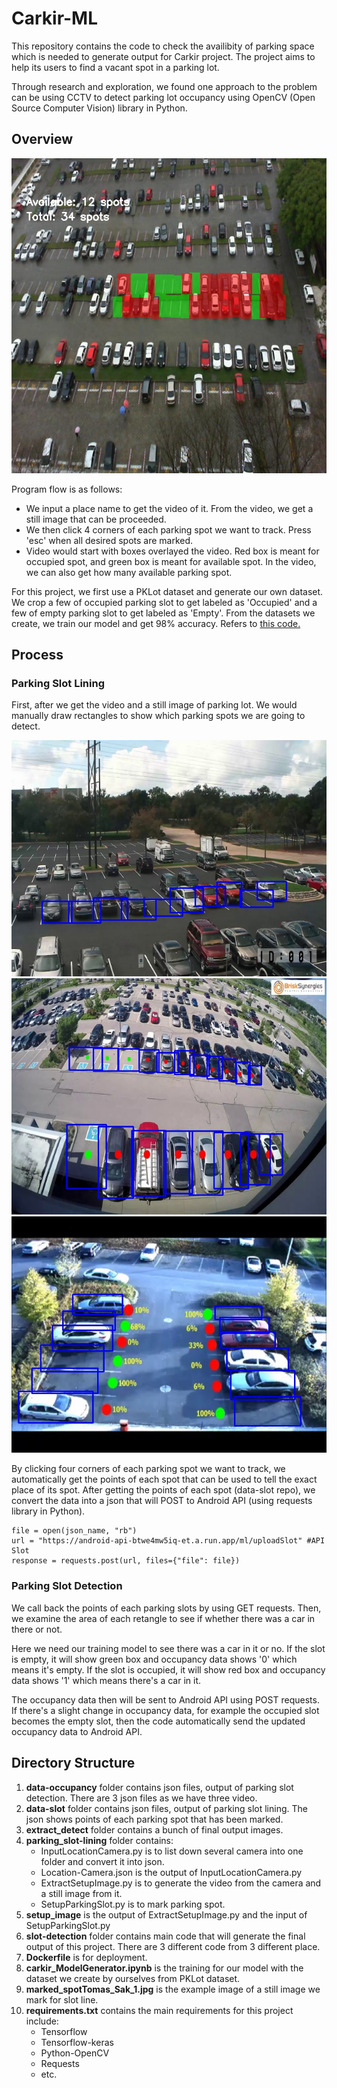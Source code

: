 # Carkir-ML

This repository contains the code to check the availibity of parking space which
is needed to generate output for Carkir project. The project aims to help its users
to find a vacant spot in a parking lot. 

Through research and exploration, we found one approach to the problem can be 
using CCTV to detect parking lot occupancy using OpenCV (Open Source Computer 
Vision) library in Python. 

## Overview
<!-- ![image](https://user-images.githubusercontent.com/105625833/173252399-09cd57d7-bc5e-4bd5-bac9-a2e9b68ce894.png) -->
![image](https://github.com/Carkir/carkir-ML/blob/064afc24740abf5a8ababb54b1c57b5b70a0e237/with_marking.jpg)

Program flow is as follows:
- We input a place name to get the video of it. From the video, we get 
a still image that can be proceeded.
- We then click 4 corners of each parking spot we want to track. Press 'esc' 
when all desired spots are marked.
- Video would start with boxes overlayed the video. Red box is meant for 
occupied spot, and green box is meant for available spot. In the video, we can 
also get how many available parking spot.

For this project, we first use a PKLot dataset and generate our own dataset.
We crop a few of occupied parking slot to get labeled as 'Occupied' and a few of
empty parking slot to get labeled as 'Empty'. From the datasets we create, we 
train our model and get 98% accuracy. Refers to [this code.](https://github.com/Carkir/carkir-ML/blob/for-apps/carkir_ModelGenerator.ipynb)

## Process
### Parking Slot Lining
First, after we get the video and a still image of parking lot. We would manually
draw rectangles to show which parking spots we are going to detect. 

<!-- ![image](https://user-images.githubusercontent.com/105625833/173252570-de8ff397-8407-4c73-93bf-f769ea779ab1.png) -->
![image](https://github.com/Carkir/carkir-ML/blob/064afc24740abf5a8ababb54b1c57b5b70a0e237/marked_spotBLK-HDPTZ12_1.jpg)
![image](https://github.com/Carkir/carkir-ML/blob/064afc24740abf5a8ababb54b1c57b5b70a0e237/marked_spotBrisk_Synergies_1.jpg)
![image](https://github.com/Carkir/carkir-ML/blob/064afc24740abf5a8ababb54b1c57b5b70a0e237/marked_spotTomas_Sak_1.jpg)

By clicking four corners of each parking spot we want to track, we automatically 
get the points of each spot that can be used to tell the exact place of its spot. After getting the points of each spot (data-slot repo), we convert the data into a json that will
POST to Android API (using requests library in Python).
```
file = open(json_name, "rb")
url = "https://android-api-btwe4mw5iq-et.a.run.app/ml/uploadSlot" #API Slot
response = requests.post(url, files={"file": file})
```

### Parking Slot Detection
We call back the points of each parking slots by using GET requests. Then, we 
examine the area of each retangle to see if whether there was a car in there or 
not. 

Here we need our training model to see there was a car in it or no. If the slot is
empty, it will show green box and occupancy data shows '0' which means it's empty.
If the slot is occupied, it will show red box and occupancy data shows '1' which
means there's a car in it.



The occupancy data then will be sent to Android API using POST requests. 
If there's a slight change in occupancy data, for example the occupied slot becomes
the empty slot, then the code automatically send the updated occupancy data to 
Android API.

## Directory Structure
1. **data-occupancy** folder contains json files, output of parking slot detection. There are 3 json files as we have three video.
2. **data-slot** folder contains json files, output of parking slot lining. The json shows points of each parking spot that has been marked.
3. **extract_detect** folder contains a bunch of final output images.
4. **parking_slot-lining** folder contains:
   - InputLocationCamera.py is to list down several camera into one folder and convert it into json.
   - Location-Camera.json is the output of InputLocationCamera.py
   - ExtractSetupImage.py is to generate the video from the camera and a still image from it.
   - SetupParkingSlot.py is to mark parking spot.
5. **setup_image** is the output of ExtractSetupImage.py and the input of SetupParkingSlot.py
6. **slot-detection** folder contains main code that will generate the final output of this project. There are 3 different code from 3 different place.
7. **Dockerfile** is for deployment.
8. **carkir_ModelGenerator.ipynb** is the training for our model with the dataset we create by ourselves from PKLot dataset.
9. **marked_spotTomas_Sak_1.jpg** is the example image of a still image we mark for slot line.
10. **requirements.txt** contains the main requirements for this project include:
    - Tensorflow
    - Tensorflow-keras
    - Python-OpenCV
    - Requests
    - etc.


